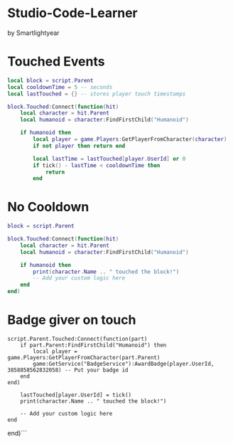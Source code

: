 # Studio-Code-Learner
by Smartlightyear

# Touched Events
```lua
local block = script.Parent
local cooldownTime = 5 -- seconds
local lastTouched = {} -- stores player touch timestamps

block.Touched:Connect(function(hit)
	local character = hit.Parent
	local humanoid = character:FindFirstChild("Humanoid")

	if humanoid then
		local player = game.Players:GetPlayerFromCharacter(character)
		if not player then return end

		local lastTime = lastTouched[player.UserId] or 0
		if tick() - lastTime < cooldownTime then
			return
		end
```

# No Cooldown
```lua
block = script.Parent

block.Touched:Connect(function(hit)
	local character = hit.Parent
	local humanoid = character:FindFirstChild("Humanoid")

	if humanoid then
		print(character.Name .. " touched the block!")
		-- Add your custom logic here
	end
end)
```

# Badge giver on touch
```
script.Parent.Touched:Connect(function(part)
	if part.Parent:FindFirstChild("Humanoid") then
		local player = game.Players:GetPlayerFromCharacter(part.Parent)
		game:GetService("BadgeService"):AwardBadge(player.UserId, 3858858562832058) -- Put your badge id
	end
end)
```


		lastTouched[player.UserId] = tick()
		print(character.Name .. " touched the block!")

		-- Add your custom logic here
	end
end)```
